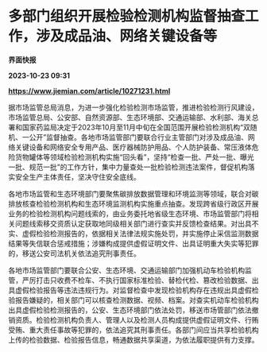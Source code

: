 # 多部门组织开展检验检测机构监督抽查工作，涉及成品油、网络关键设备等
**界面快报**

**2023-10-23 09:31**

**https://www.jiemian.com/article/10271231.html**

据市场监管总局消息，为进一步强化检验检测市场监管，推进检验检测行风建设，市场监管总局、公安部、自然资源部、生态环境部、交通运输部、水利部、海关总署和国家药监局决定于2023年10月至11月中旬在全国范围开展检验检测机构“双随机、一公开”监督抽查。各地市场监管部门要联合行业主管部门对涉及成品油、网络关键设备和网络安全专用产品、医疗器械防护用品、个人防护装备、常压液体危险货物罐体等领域检验检测机构实施“回头看”，坚持“检查一批、严处一批、曝光一批、规范一批”的工作方针，集中力量查处一批检验检测违法案件，督促机构落实安全生产主体责任，坚决守住安全底线。

各地市场监管和生态环境部门要聚焦碳排放数据管理和环境监测等领域，联合对碳排放核查检验检测机构和生态环境监测机构实施重点抽查。发现跨省级行政区开展业务的检验检测机构问题线索的，由业务委托地省级生态环境、市场监管部门将相关问题线索移交资质认定获取地同级相关部门进行查实并反馈检查结果。对出具不实、虚假检验检测报告的，依据相关法律法规实施处罚，并实施停止采信监测数据结果等失信联合惩戒措施；涉嫌构成提供虚假证明文件、出具证明重大失实等犯罪的，移送公安司法机关依法追究刑事责任。

各地市场监管部门要联合公安、生态环境、交通运输部门加强机动车检验机构监管，严厉打击只收费不检车、不执行国家标准检验、替检代检、篡改检验数据、出具虚假检验报告等违法违规行为。对监督检查中发现检验机构存在违规出具虚假检验报告嫌疑的，相关部门可以核查检测数据、视频、档案。对查实机动车检验机构出具虚假检验检测报告的，公安、生态环境部门依法处罚，移送市场管部门依法撤销资质。检验检测机构负责人、管理人以及检测人员构成提供虚假证明文件、行贿受贿、重大责任事故等犯罪的，依法追究其刑事责任。各部门间应当共享检验机构上传的检验数据、检验报告信息，畅通数据共享渠道，为依法履职提供有力支撑。